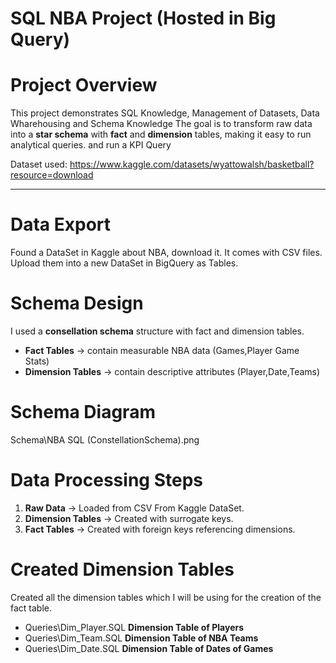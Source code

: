 # SQL NBA Project (Hosted in Big Query)

# Project Overview
This project demonstrates SQL Knowledge, Management of Datasets, Data Wharehousing and Schema Knowledge
The goal is to transform raw data into a **star schema** with **fact** and **dimension** tables, making it easy to run analytical queries. and run a KPI Query

Dataset used: https://www.kaggle.com/datasets/wyattowalsh/basketball?resource=download

---

# Data Export

Found a DataSet in Kaggle about NBA, download it. It comes with CSV files. Upload them into a new DataSet in BigQuery as Tables.

# Schema Design
I used a **consellation schema** structure with fact and dimension tables.

- **Fact Tables** → contain measurable NBA data (Games,Player Game Stats)  
- **Dimension Tables** → contain descriptive attributes (Player,Date,Teams)

# Schema Diagram
Schema\NBA SQL (ConstellationSchema).png

# Data Processing Steps
1. **Raw Data** → Loaded from CSV From Kaggle DataSet.   
2. **Dimension Tables** → Created with surrogate keys.  
4. **Fact Tables** → Created with foreign keys referencing dimensions.  

# Created Dimension Tables

Created all the dimension tables which I will be using for the creation of the fact table.
- Queries\Dim_Player.SQL **Dimension Table of Players**
- Queries\Dim_Team.SQL **Dimension Table of NBA Teams**
- Queries\Dim_Date.SQL **Dimension Table of Dates of Games**
